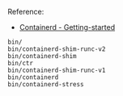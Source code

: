 
Reference:
 - [Containerd - Getting-started](https://github.com/containerd/containerd/blob/main/docs/getting-started.md)

```
bin/
bin/containerd-shim-runc-v2
bin/containerd-shim
bin/ctr
bin/containerd-shim-runc-v1
bin/containerd
bin/containerd-stress
```
